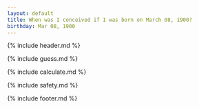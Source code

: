 ```yaml
---
layout: default
title: When was I conceived if I was born on March 08, 1900?
birthday: Mar 08, 1900
---
```


{% include header.md %}

{% include guess.md %}

{% include calculate.md %}

{% include safety.md %}

{% include footer.md %}



